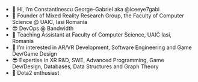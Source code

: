 - 👋 Hi, I’m Constantinescu George-Gabriel aka @iceeye7gabi
- 🌱 Founder of Mixed Reality Research Group, the Faculty of Computer Science @ UAIC, Iasi Romania
- 😎 DevOps @ Bandwidth
- 👀 Teaching Assistant at Faculty of Computer Science, UAIC Iasi, Romania
- 👀 I’m interested in AR/VR Development, Software Engineering and Game Dev/Game Design
- 😎 Expertise in XR R&D, SWE, Advanced Programming, Game Dev/Design, Databases, Data Structures and Graph Theory   
- 🤠 Dota2 enthusiast

<!---
iceeye7gabi/iceeye7gabi is a ✨ special ✨ repository because its `README.md` (this file) appears on your GitHub profile.
You can click the Preview link to take a look at your changes.
- 🌱 I’m currently attending Faculty Of Computer Science, UAIC, Master degree in Computer Science
--->
